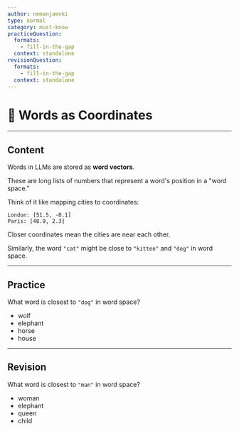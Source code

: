 ```yaml
---
author: nemanjaenki
type: normal
category: must-know
practiceQuestion:
  formats:
    - fill-in-the-gap
  context: standalone
revisionQuestion:
  formats:
    - fill-in-the-gap
  context: standalone
---
```


# 📍 Words as Coordinates

---

## Content

Words in LLMs are stored as **word vectors**.

These are long lists of numbers that represent a word's position in a "word space."

Think of it like mapping cities to coordinates:

```
London: [51.5, -0.1]
Paris: [48.9, 2.3]
```

Closer coordinates mean the cities are near each other. 

Similarly, the word `"cat"` might be close to `"kitten"` and `"dog"` in word space.

---

## Practice

What word is closest to `"dog"` in word space?

- wolf
- elephant
- horse
- house

---

## Revision

What word is closest to `"man"` in word space?

- woman
- elephant
- queen
- child